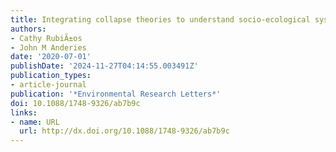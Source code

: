 ```yaml
---
title: Integrating collapse theories to understand socio-ecological systems resilience
authors:
- Cathy RubiÃ±os
- John M Anderies
date: '2020-07-01'
publishDate: '2024-11-27T04:14:55.003491Z'
publication_types:
- article-journal
publication: '*Environmental Research Letters*'
doi: 10.1088/1748-9326/ab7b9c
links:
- name: URL
  url: http://dx.doi.org/10.1088/1748-9326/ab7b9c
---
```


